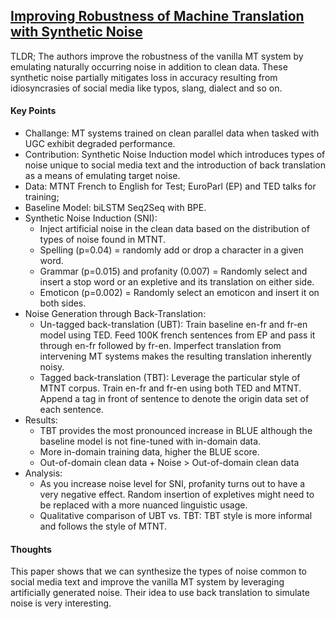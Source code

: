 ## [Improving Robustness of Machine Translation with Synthetic Noise](https://arxiv.org/abs/1902.09508)

TLDR; The authors improve the robustness of the vanilla MT system by emulating naturally occurring noise in addition to clean data. These synthetic noise partially mitigates loss in accuracy resulting from idiosyncrasies of social media like typos, slang, dialect and so on.

#### Key Points
- Challange: MT systems trained on clean parallel data when tasked with UGC exhibit degraded performance.
- Contribution: Synthetic Noise Induction model which introduces types of noise unique to social media text and the introduction of back translation as a means of emulating target noise.
- Data: MTNT French to English for Test; EuroParl (EP) and TED talks for training;
- Baseline Model: biLSTM Seq2Seq with BPE.
- Synthetic Noise Induction (SNI):
  - Inject artificial noise in the clean data based on the distribution of types of noise found in MTNT.
  - Spelling (p=0.04) = randomly add or drop a character in a given word.
  - Grammar (p=0.015) and profanity (0.007) = Randomly select and insert a stop word or an expletive and its translation on either side.
  - Emoticon (p=0.002) = Randomly select an emoticon and insert it on both sides.
- Noise Generation through Back-Translation:
  - Un-tagged back-translation (UBT): Train baseline en-fr and fr-en model using TED. Feed 100K french sentences from EP and pass it through en-fr followed by fr-en. Imperfect translation from intervening MT systems makes the resulting translation inherently noisy.
  - Tagged back-translation (TBT): Leverage the particular style of MTNT corpus. Train en-fr and fr-en using both TED and MTNT. Append a tag in front of sentence to denote the origin data set of each sentence.
- Results:
  - TBT provides the most pronounced increase in BLUE although the baseline model is not fine-tuned with in-domain data.
  - More in-domain training data, higher the BLUE score.
  - Out-of-domain clean data + Noise > Out-of-domain clean data
- Analysis:
  - As you increase noise level for SNI, profanity turns out to have a very negative effect. Random insertion of expletives might need to be replaced with a more nuanced linguistic usage.
  - Qualitative comparison of UBT vs. TBT: TBT style is more informal and follows the style of MTNT.

#### Thoughts
This paper shows that we can synthesize the types of noise common to social media text and improve the vanilla MT system by leveraging artificially generated noise. Their idea to use back translation to simulate noise is very interesting.
